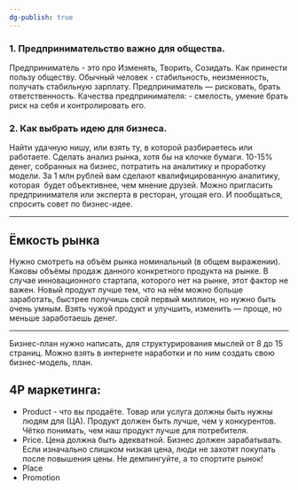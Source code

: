 ```yaml
---
dg-publish: true
---
```

### 1. Предпринимательство важно для общества.
Предприниматель - это про Изменять, Творить, Созидать. Как принести пользу обществу. Обычный человек - стабильность, неизменность, получать стабильную зарплату.
Предприниматель — рисковать, брать ответственность. 
Качества предпринимателя: - смелость, умение брать риск на себя и контролировать его.
### 2. Как выбрать идею для бизнеса.
Найти удачную нишу, или взять ту, в которой разбираетесь или работаете. Сделать анализ рынка, хотя бы на клочке бумаги. 
10-15% денег, собранных на бизнес, потратить на аналитику и проработку модели. За 1 млн рублей вам сделают квалифицированную аналитику, которая  будет объективнее, чем мнение друзей. 
Можно пригласить предпринимателя или эксперта в ресторан, угощая его. И пообщаться, спросить совет по бизнес-идее. 
**** 
## Ёмкость рынка
Нужно смотреть на объём рынка номинальный (в общем выражении). Каковы объёмы продаж данного конкретного продукта на рынке. В случае инновационного стартапа, которого нет на рынке, этот фактор не важен. 
Новый продукт лучше тем, что на нём можно больше заработать, быстрее получишь свой первый миллион, но нужно быть очень умным. 
Взять чужой продукт и улучшить, изменить — проще, но меньше заработаешь денег. 
**** 
Бизнес-план нужно написать, для структурирования мыслей от 8 до 15 страниц. Можно взять в интернете наработки и по ним создать свою бизнес-модель, план. 
## 4P маркетинга:
- Product - что вы продаёте. Товар или услуга должны быть нужны людям для (ЦА). Продукт должен быть лучше, чем у конкурентов. Чётко понимать, чем наш продукт лучше для потребителя. 
- Price. Цена должна быть адекватной. Бизнес должен зарабатывать. Если изначально слишком низкая цена, люди не захотят покупать после повышения цены. Не демпингуйте, а то спортите рынок! 
- Place 
- Promotion